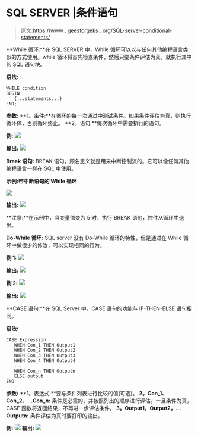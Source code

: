 # SQL SERVER |条件语句

> 原文:[https://www . geesforgeks . org/SQL-server-conditional-statements/](https://www.geeksforgeeks.org/sql-server-conditional-statements/)

**While 循环:**在 SQL SERVER 中，While 循环可以以与任何其他编程语言类似的方式使用。while 循环将首先检查条件，然后只要条件评估为真，就执行其中的 SQL 语句块。

**语法:**

```
WHILE condition
BEGIN
   {...statements...}
END;

```

**参数:**
**1。条件:**在循环的每一次通过中测试条件。如果条件评估为真，则执行循环体，否则循环终止。
**2。语句:**每次循环中需要执行的语句。

**例:**
![](img/e00220611627daeced1752d241432aad.png)

**输出:**
![](img/99615b16fb5b9f24a7738ccfd71a8f61.png)

**Break 语句:** BREAK 语句，顾名思义就是用来中断控制流的。它可以像任何其他编程语言一样在 SQL 中使用。

**示例:带中断语句的 While 循环**

![](img/47289465bfb47049c2ba930e7ced6467.png)

**输出:**
![](img/d2a142953d2c18c943a225aea0a0feed.png)

**注意:**在示例中，当变量值变为 5 时，执行 BREAK 语句，控件从循环中退出。

**Do-While 循环:** SQL server 没有 Do-While 循环的特性，但是通过在 While 循环中做很少的修改，可以实现相同的行为。

**例 1:**
![](img/8ca177b2479e7e3ceb84d7a5ccfeedd0.png)

**输出:**
![](img/f2071f8d2af489509275c1a4aa3a71d9.png)

**例 2:**
![](img/d504a7034a189ddf9503db1b34c623ab.png)

**输出:**
![](img/f8b383fc220cca2d6d51dc5b607b24fe.png)

**CASE 语句:**在 SQL Server 中，CASE 语句的功能与 IF-THEN-ELSE 语句相同。

**语法:**

```
CASE Expression
   WHEN Con_1 THEN Output1 
   WHEN Con_2 THEN Output2
   WHEN Con_3 THEN Output3
   WHEN Con_4 THEN Output4
   ...
   WHEN Con_n THEN Outputn
   ELSE output
END

```

**参数:**
**1。表达式:**要与条件列表进行比较的值(可选)。
**2。Con_1、Con_2、…Con_n:** 条件是必需的，并按照列出的顺序进行评估。一旦条件为真，CASE 函数将返回结果，不再进一步评估条件。
**3。Output1，Output2，…Outputn:** 条件评估为真时要打印的输出。

**例:**
![](img/e464c982ec5607715e8a9389d1cb9965.png)
**输出:**
![](img/ebd7e08a59b7c528333fadb02082a431.png)